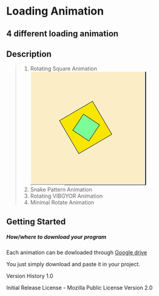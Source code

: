 # Loading Animation
## 4 different loading animation

## Description
> 1. Rotating Square Animation
![](gif/ani1.gif)
> 2. Snake Pattern Animation
> 3. Rotating VIBGYOR Animation
> 4. Minimal Rotate Animation

## Getting Started

##### How/where to download your program
Each animation can be dowloaded through [Google drive](https://drive.google.com/drive/folders/10f-H0WbHNsbBnDCycAxjMXLmBNkicWFt?usp=sharing)

You just simply download and paste it in your project.

Version History
1.0

Initial Release
License - Mozilla Public License Version 2.0
